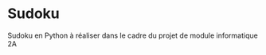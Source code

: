 Sudoku
===============

Sudoku en Python à réaliser dans le cadre du projet de module informatique 2A